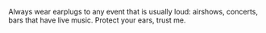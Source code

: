 Always wear earplugs to any event that is usually loud: airshows, concerts, bars that have live music. Protect your ears, trust me.


